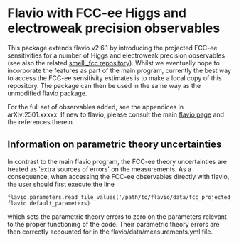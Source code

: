 # Flavio with FCC-ee Higgs and electroweak precision observables

This package extends flavio v2.6.1 by introducing the projected FCC-ee sensitivities for a number of Higgs and electroweak precision observables (see also the related [smelli_fcc repository](https://github.com/eetuloisa/smelli_fcc)).
Whilst we eventually hope to incorporate the features as part of the main program, currently the best way to access the FCC-ee sensitivity estimates is to make a local copy of this repository. The package can then be used in the same way as the unmodified flavio package. 

For the full set of observables added, see the appendices in arXiv:2501.xxxxx. 
If new to flavio, please consult the main [flavio page](https://github.com/flav-io/flavio) and the references therein.

## Information on parametric theory uncertainties

In contrast to the main flavio program, the FCC-ee theory uncertainties are treated as 'extra sources of errors' on the measurements. 
As a consequence, when accessing the FCC-ee observables directly with flavio, the user should first execute the line 
```
flavio.parameters.read_file_values('/path/to/flavio/data/fcc_projected_parameters.yml', flavio.default_parameters)
```
which sets the parametric theory errors to zero on the parameters relevant to the proper functioning of the code. 
Their parametric theory errors are then correctly accounted for in the flavio/data/measurements.yml file.
